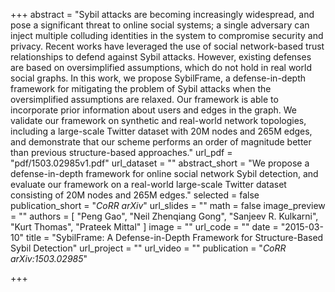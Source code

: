 +++
abstract = "Sybil attacks are becoming increasingly widespread, and pose a significant threat to online social systems; a single adversary can inject multiple colluding identities in the system to compromise security and privacy. Recent works have leveraged the use of social network-based trust relationships to defend against Sybil attacks. However, existing defenses are based on oversimplified assumptions, which do not hold in real world social graphs. In this work, we propose SybilFrame, a defense-in-depth framework for mitigating the problem of Sybil attacks when the oversimplified assumptions are relaxed. Our framework is able to incorporate prior information about users and edges in the graph. We validate our framework on synthetic and real-world network topologies, including a large-scale Twitter dataset with 20M nodes and 265M edges, and demonstrate that our scheme performs an order of magnitude better than previous structure-based approaches."
url_pdf = "pdf/1503.02985v1.pdf"
url_dataset = ""
abstract_short = "We propose a defense-in-depth framework for online social network Sybil detection, and evaluate our framework on a real-world large-scale Twitter dataset consisting of 20M nodes and 265M edges."
selected = false
publication_short = "*CoRR arXiv*"
url_slides = ""
math = false
image_preview = ""
authors = [
  "Peng Gao", "Neil Zhenqiang Gong", "Sanjeev R. Kulkarni", "Kurt Thomas", "Prateek Mittal"
]
image = ""
url_code = ""
date = "2015-03-10"
title = "SybilFrame: A Defense-in-Depth Framework for Structure-Based Sybil Detection"
url_project = ""
url_video = ""
publication = "*CoRR arXiv:1503.02985*"

+++

